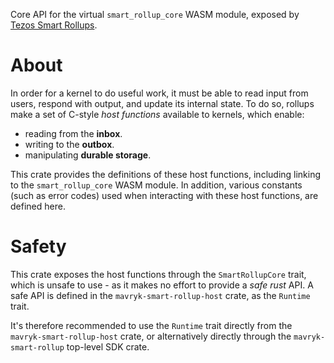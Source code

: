 Core API for the virtual `smart_rollup_core` WASM module, exposed by
[Tezos Smart Rollups](https://protocol.mavryk.org/alpha/smart_rollups.html).

# About

In order for a kernel to do useful work, it must be able to read input from users, respond with output, and update
its internal state. To do so, rollups make a set of C-style *host functions* available to kernels, which enable:

- reading from the **inbox**.
- writing to the **outbox**.
- manipulating **durable storage**.

This crate provides the definitions of these host functions, including linking to the `smart_rollup_core` WASM module.
In addition, various constants (such as error codes) used when interacting with these host functions, are defined here.

# Safety

This crate exposes the host functions through the `SmartRollupCore` trait, which is unsafe to use - as it makes no effort
to provide a *safe rust* API. A safe API is defined in the `mavryk-smart-rollup-host` crate, as the `Runtime` trait.

It's therefore recommended to use the `Runtime` trait directly from the `mavryk-smart-rollup-host` crate, or
alternatively directly through the `mavryk-smart-rollup` top-level SDK crate.
